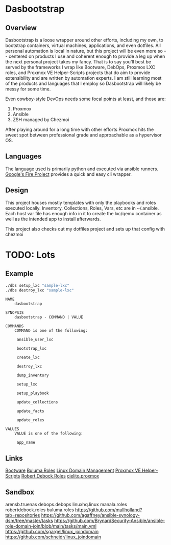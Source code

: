 # Dasbootstrap

## Overview

Dasbootstrap is a loose wrapper around other efforts, including my own, to bootstrap containers, virtual machines, applications, and even dotfiles.  All personal automation is local in nature, but this project will be even more so -- centered on products I use and coherent enough to provide a leg up when the next personal project takes my fancy.  That is to say you'll best be served by the frameworks I wrap like Bootware, DebOps, Proxmox LXC roles, and Proxmox VE Helper-Scripts projects that do aim to provide extensibility and are written by automation experts.  I am still learning most of the products and languages that I employ so Dasbootstrap will likely be messy for some time.

Even cowboy-style DevOps needs some focal points at least, and those are:

1. Proxmox
2. Ansible
3. ZSH managed by Chezmoi

After playing around for a long time with other efforts Proxmox hits the sweet spot between professional grade and approachable as a hypervisor OS.  

## Languages

The language used is primarily python and executed via ansible runners.  [Google's Fire Project](https://github.com/google/python-fire) provides a quick and easy cli wrapper.

## Design

This project houses mostly templates with only the playbooks and roles executed locally.  Inventory, Collections, Roles, Vars, etc are in ~/.ansible.  Each host var file has enough info in it to create the lxc/qemu container as well as the intended app to install afterwards.

This project also checks out my dotfiles project and sets up that config with chezmoi

# TODO: Lots

## Example

```bash
./dbs setup_lxc "sample-lxc"
./dbs destroy_lxc "sample-lxc"
```

```text
NAME
    dasbootstrap

SYNOPSIS
    dasbootstrap - COMMAND | VALUE

COMMANDS
    COMMAND is one of the following:

     ansible_user_lxc

     bootstrap_lxc

     create_lxc

     destroy_lxc

     dump_inventory

     setup_lxc

     setup_playbook

     update_collections

     update_facts

     update_roles

VALUES
    VALUE is one of the following:

     app_name

```

## Links

[Bootware](https://github.com/scruffaluff/bootware)
[Buluma Roles](https://galaxy.ansible.com/ui/repo/published/buluma/roles/docs/)
[Linux Domain Management](https://github.com/EddyMaestroDev/linux_domain_mgmt)
[Proxmox VE Helper-Scripts](https://tteck.github.io/Proxmox/)
[Robert Debock Roles](https://robertdebock.nl/ansible.html)
[cielito.proxmox](https://galaxy.ansible.com/ui/repo/published/cielito/proxmox/content/role/create_lxc/)

## Sandbox 

arensb.truenas
debops.debops
linuxhq.linux
manala.roles
robertdebock.roles
buluma.roles
https://github.com/mullholland?tab=repositories
https://github.com/agaffney/ansible-synology-dsm/tree/master/tasks
https://github.com/BrynardSecurity-Ansible/ansible-role-domain-join/blob/main/tasks/main.yml
https://github.com/sgargel/linux_joindomain
https://github.com/schneidr/linux_joindomain
